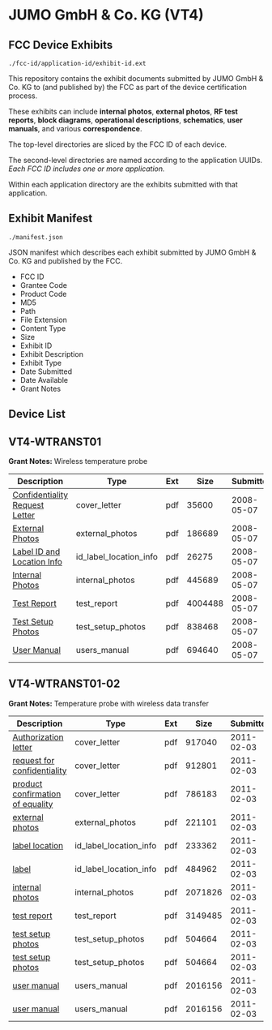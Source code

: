 # JUMO GmbH & Co. KG (VT4)
## FCC Device Exhibits

```
./fcc-id/application-id/exhibit-id.ext
```

This repository contains the exhibit documents submitted by JUMO GmbH & Co. KG to (and published by) the FCC as part of the device certification process.

These exhibits can include **internal photos**, **external photos**, **RF test reports**, **block diagrams**, **operational descriptions**, **schematics**, **user manuals**, and various **correspondence**.

The top-level directories are sliced by the FCC ID of each device.

The second-level directories are named according to the application UUIDs. *Each FCC ID includes one or more application.*

Within each application directory are the exhibits submitted with that application. 

## Exhibit Manifest

```
./manifest.json
```

JSON manifest which describes each exhibit submitted by JUMO GmbH & Co. KG and published by the FCC.

- FCC ID
- Grantee Code
- Product Code
- MD5
- Path
- File Extension
- Content Type
- Size
- Exhibit ID
- Exhibit Description
- Exhibit Type
- Date Submitted
- Date Available
- Grant Notes

## Device List
## VT4-WTRANST01
**Grant Notes:** Wireless temperature probe

| Description | Type | Ext | Size | Submitted | Available |
| ----------- | ---- | --- | ---- | --------- | --------- |
| [Confidentiality Request Letter](VT4-WTRANST01/134e2f3772800f063d4b2f563fa679f2/937710.pdf) | cover_letter | pdf | 35600 | 2008-05-07 | 2008-05-07 |
| [External Photos](VT4-WTRANST01/134e2f3772800f063d4b2f563fa679f2/937711.pdf) | external_photos | pdf | 186689 | 2008-05-07 | 2008-05-07 |
| [Label ID and Location Info](VT4-WTRANST01/134e2f3772800f063d4b2f563fa679f2/937713.pdf) | id_label_location_info | pdf | 26275 | 2008-05-07 | 2008-05-07 |
| [Internal Photos](VT4-WTRANST01/134e2f3772800f063d4b2f563fa679f2/937712.pdf) | internal_photos | pdf | 445689 | 2008-05-07 | 2008-05-07 |
| [Test Report](VT4-WTRANST01/134e2f3772800f063d4b2f563fa679f2/937716.pdf) | test_report | pdf | 4004488 | 2008-05-07 | 2008-05-07 |
| [Test Setup Photos](VT4-WTRANST01/134e2f3772800f063d4b2f563fa679f2/937717.pdf) | test_setup_photos | pdf | 838468 | 2008-05-07 | 2008-05-07 |
| [User Manual](VT4-WTRANST01/134e2f3772800f063d4b2f563fa679f2/937718.pdf) | users_manual | pdf | 694640 | 2008-05-07 | 2008-05-07 |
## VT4-WTRANST01-02
**Grant Notes:** Temperature probe with wireless data transfer

| Description | Type | Ext | Size | Submitted | Available |
| ----------- | ---- | --- | ---- | --------- | --------- |
| [Authorization letter](VT4-WTRANST01-02/c4952b05c97739f6490c878e85f1567b/1413285.pdf) | cover_letter | pdf | 917040 | 2011-02-03 | 2011-02-03 |
| [request for confidentiality](VT4-WTRANST01-02/c4952b05c97739f6490c878e85f1567b/1413286.pdf) | cover_letter | pdf | 912801 | 2011-02-03 | 2011-02-03 |
| [product confirmation of equality](VT4-WTRANST01-02/c4952b05c97739f6490c878e85f1567b/1413287.pdf) | cover_letter | pdf | 786183 | 2011-02-03 | 2011-02-03 |
| [external photos](VT4-WTRANST01-02/c4952b05c97739f6490c878e85f1567b/1413288.pdf) | external_photos | pdf | 221101 | 2011-02-03 | 2011-02-03 |
| [label location](VT4-WTRANST01-02/c4952b05c97739f6490c878e85f1567b/1413291.pdf) | id_label_location_info | pdf | 233362 | 2011-02-03 | 2011-02-03 |
| [label](VT4-WTRANST01-02/c4952b05c97739f6490c878e85f1567b/1413292.pdf) | id_label_location_info | pdf | 484962 | 2011-02-03 | 2011-02-03 |
| [internal photos](VT4-WTRANST01-02/c4952b05c97739f6490c878e85f1567b/1413290.pdf) | internal_photos | pdf | 2071826 | 2011-02-03 | 2011-02-03 |
| [test report](VT4-WTRANST01-02/c4952b05c97739f6490c878e85f1567b/1413289.pdf) | test_report | pdf | 3149485 | 2011-02-03 | 2011-02-03 |
| [test setup photos](VT4-WTRANST01-02/c4952b05c97739f6490c878e85f1567b/1413293.pdf) | test_setup_photos | pdf | 504664 | 2011-02-03 | 2011-02-03 |
| [test setup photos](VT4-WTRANST01-02/c4952b05c97739f6490c878e85f1567b/1413293.pdf) | test_setup_photos | pdf | 504664 | 2011-02-03 | 2011-02-03 |
| [user manual](VT4-WTRANST01-02/c4952b05c97739f6490c878e85f1567b/1413294.pdf) | users_manual | pdf | 2016156 | 2011-02-03 | 2011-02-03 |
| [user manual](VT4-WTRANST01-02/c4952b05c97739f6490c878e85f1567b/1413294.pdf) | users_manual | pdf | 2016156 | 2011-02-03 | 2011-02-03 |
